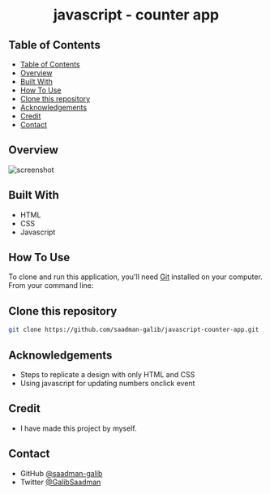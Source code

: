 <h1 align="center">javascript - counter app</h1>

## Table of Contents

- [Table of Contents](#table-of-contents)
- [Overview](#overview)
- [Built With](#built-with)
- [How To Use](#how-to-use)
- [Clone this repository](#clone-this-repository)
- [Acknowledgements](#acknowledgements)
- [Credit](#credit)
- [Contact](#contact)

## Overview

![screenshot](./images/README.png)

## Built With

-   HTML
-   CSS
-   Javascript

## How To Use

To clone and run this application, you'll need [Git](https://git-scm.com) installed on your computer. From your command line:

## Clone this repository

```bash
git clone https://github.com/saadman-galib/javascript-counter-app.git
```

## Acknowledgements

-   Steps to replicate a design with only HTML and CSS
-   Using javascript for updating numbers onclick event

## Credit

-   I have made this project by myself.

## Contact

-   GitHub [@saadman-galib](https://www.github.com/saadman-galib)
-   Twitter [@GalibSaadman](https://www.twitter.com/GalibSaadman)